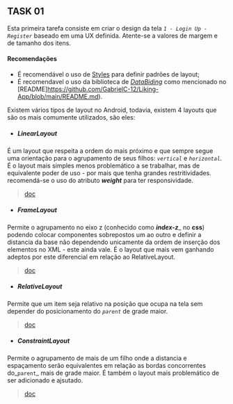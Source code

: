 ## TASK 01

Esta primeira tarefa consiste em criar o design da tela _`1 - Login Up - Register`_ baseado em uma UX definida. Atente-se a valores de margem e de tamanho dos itens. 

#### Recomendações
- É recomendável o uso de [Styles](https://developer.android.com/guide/topics/ui/look-and-feel/themes) para definir padrões de layout;
- É recomendavel o uso da biblioteca de _[DataBiding](https://developer.android.com/topic/libraries/data-binding#java)_ como mencionado no [README]https://github.com/GabrielC-12/Liking-App/blob/main/README.md).

Existem vários tipos de layout no Android, todavia, existem 4 layouts que são os mais comumente utilizados, são eles:

- ##### LinearLayout
É um layout que respeita a ordem do mais próximo e que sempre segue uma orientação para o agrupamento de seus filhos: _`vertical`_ e _`horizontal`_. É o layout mais simples menos problemático a se trabalhar, 
mas de equivalente poder de uso - por mais que tenha grandes restritividades. recomendá-se o uso do atributo _**weight**_ para ter responsividade.

> [doc](https://developer.android.com/reference/android/widget/LinearLayout)

- ##### FrameLayout
Permite o agrupamento no eixo z (conhecido como _**index-z**__ no **css**) podendo colocar componentes sobrepostos um ao outro e definir a distancia da base não dependendo unicamente da ordem de 
inserção dos elementos no XML - este ainda vale. É o layout que mais vem ganhando adeptos por este diferencial em relação ao RelativeLayout.

> [doc](https://developer.android.com/reference/android/widget/FrameLayout)

- ##### RelativeLayout 
Permite que um item seja relativo na posição que ocupa na tela sem depender do posicionamento do _`parent`_ de grade maior.

> [doc](https://developer.android.com/guide/topics/ui/layout/relative)

- ##### ConstraintLayout
Permite o agrupamento de mais de um filho onde a distancia e espaçamento serão equivalentes em relação as bordas concorrentes do_`parent`_ mais de grade maior. 
É também o layout mais problemático de ser adicionado e ajsutado. 

> [doc](https://developer.android.com/reference/androidx/constraintlayout/widget/ConstraintLayout)
